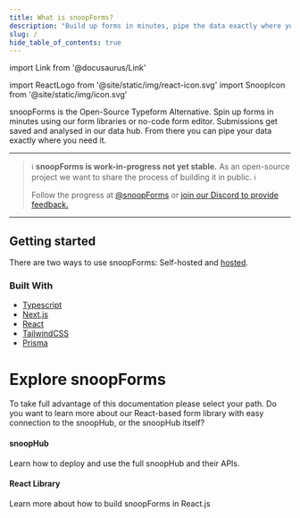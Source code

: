 ```yaml
---
title: What is snoopForms?
description: "Build up forms in minutes, pipe the data exactly where you need it."
slug: /
hide_table_of_contents: true
---
```


import Link from '@docusaurus/Link'

import ReactLogo from '@site/static/img/react-icon.svg'
import SnoopIcon from '@site/static/img/icon.svg'

snoopForms is the Open-Source Typeform Alternative. Spin up forms in minutes using our form libraries or no-code form editor. Submissions get saved and analysed in our data hub. From there you can pipe your data exactly where you need it.

---

> ℹ️ **snoopForms is work-in-progress not yet stable.** As an open-source project we want to share the process of building it in public. ℹ️
>
> Follow the progress at [@snoopForms](https://twitter.com/snoopforms) or [join our Discord to provide feedback.](https://discord.gg/8rwDbyy2Me)

---

## Getting started

There are two ways to use snoopForms: Self-hosted and [hosted](https://app.snoopforms.com).

### Built With

- [Typescript](https://www.typescriptlang.org/)
- [Next.js](https://nextjs.org/)
- [React](https://reactjs.org/)
- [TailwindCSS](https://tailwindcss.com/)
- [Prisma](https://prisma.io/)

# Explore snoopForms

To take full advantage of this documentation please select your path. Do you want to learn more about our React-based form library with easy connection to the snoopHub, or the snoopHub itself?

<div class="container" style={{ padding: 0 }}>
  <div class="row is-multiline">
     <div class="col col--6">
        <Link class="card" to="/hub/snoopForms">
          <div class="card__body" style={{ display: 'flex', gap: 30, alignItems: 'center' }}>
              <SnoopIcon width="40" alt="React" style={{ display: 'block', maxHeight: 40 }} />
                <div>
                    <h4>snoopHub</h4>
                    <p>Learn how to deploy and use the full snoopHub and their APIs.</p>
                </div>
          </div>
        </Link>
      </div>
    <div class="col col--6">
        <Link class="card" to="/libraries/react/introduction">
          <div class="card__body" style={{ display: 'flex', gap: 30, alignItems: 'center' }}>
              <ReactLogo width="40" alt="React" style={{ display: 'block', maxHeight: 40 }} />
                <div>
                    <h4>React Library</h4>
                    <p>Learn more about how to build snoopForms in React.js</p>
                </div>
          </div>
        </Link>
      </div>

  </div>
</div>
